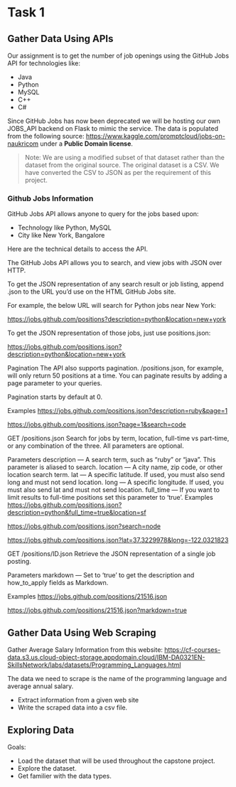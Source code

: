 # Task 1

## Gather Data Using APIs

Our assignment is to get the number of job openings using the GitHub Jobs API for technologies like:

- Java
- Python
- MySQL
- C++
- C#

Since GitHub Jobs has now been deprecated we will be hosting our own JOBS_API backend on Flask to mimic the service. The data is populated from the following source: https://www.kaggle.com/promptcloud/jobs-on-naukricom under a **Public Domain license**.

> Note: We are using a modified subset of that dataset rather than the dataset from the original source.
> The original dataset is a CSV. We have converted the CSV to JSON as per the requirement of this project.

### Github Jobs Information

GitHub Jobs API allows anyone to query for the jobs based upon:

- Technology like Python, MySQL
- City like New York, Bangalore

Here are the technical details to access the API.

The GitHub Jobs API allows you to search, and view jobs with JSON over HTTP.

To get the JSON representation of any search result or job listing, append .json to the URL you’d use on the HTML GitHub Jobs site.

For example, the below URL will search for Python jobs near New York:

https://jobs.github.com/positions?description=python&location=new+york

To get the JSON representation of those jobs, just use positions.json:

https://jobs.github.com/positions.json?description=python&location=new+york

Pagination
The API also supports pagination. /positions.json, for example, will only return 50 positions at a time. You can paginate results by adding a page parameter to your queries.

Pagination starts by default at 0.

Examples
https://jobs.github.com/positions.json?description=ruby&page=1

https://jobs.github.com/positions.json?page=1&search=code

GET /positions.json
Search for jobs by term, location, full-time vs part-time, or any combination of the three. All parameters are optional.

Parameters
description — A search term, such as “ruby” or “java”. This parameter is aliased to search.
location — A city name, zip code, or other location search term.
lat — A specific latitude. If used, you must also send long and must not send location.
long — A specific longitude. If used, you must also send lat and must not send location.
full_time — If you want to limit results to full-time positions set this parameter to ‘true’.
Examples
https://jobs.github.com/positions.json?description=python&full_time=true&location=sf

https://jobs.github.com/positions.json?search=node

https://jobs.github.com/positions.json?lat=37.3229978&long=-122.0321823

GET /positions/ID.json
Retrieve the JSON representation of a single job posting.

Parameters
markdown — Set to ‘true’ to get the description and how_to_apply fields as Markdown.

Examples
https://jobs.github.com/positions/21516.json

https://jobs.github.com/positions/21516.json?markdown=true

## Gather Data Using Web Scraping

Gather Average Salary Information from this website: https://cf-courses-data.s3.us.cloud-object-storage.appdomain.cloud/IBM-DA0321EN-SkillsNetwork/labs/datasets/Programming_Languages.html

The data we need to scrape is the name of the programming language and average annual salary.

- Extract information from a given web site
- Write the scraped data into a csv file.

## Exploring Data

Goals:

- Load the dataset that will be used throughout the capstone project.
- Explore the dataset.
- Get familier with the data types.

